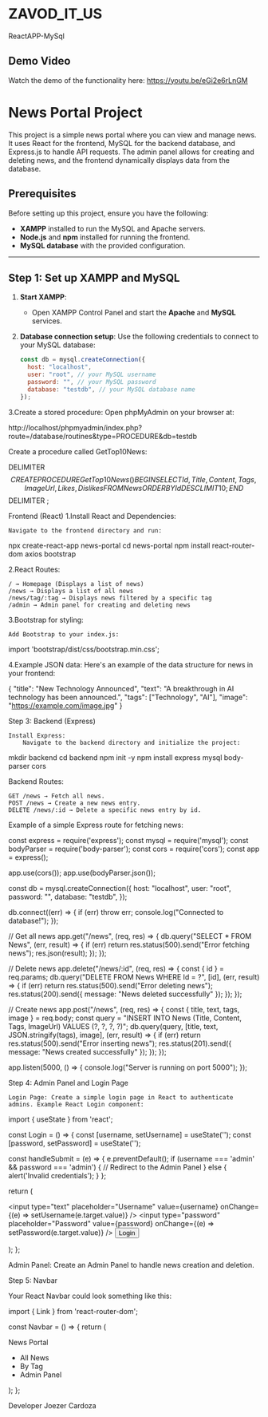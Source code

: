 # ZAVOD_IT_US
ReactAPP-MySql

## Demo Video

Watch the demo of the functionality here: https://youtu.be/eGi2e6rLnGM

# News Portal Project

This project is a simple news portal where you can view and manage news. It uses React for the frontend, MySQL for the backend database, and Express.js to handle API requests. The admin panel allows for creating and deleting news, and the frontend dynamically displays data from the database.

## Prerequisites

Before setting up this project, ensure you have the following:

- **XAMPP** installed to run the MySQL and Apache servers.
- **Node.js** and **npm** installed for running the frontend.
- **MySQL database** with the provided configuration.

---

## Step 1: Set up XAMPP and MySQL

1. **Start XAMPP**:
   - Open XAMPP Control Panel and start the **Apache** and **MySQL** services.

2. **Database connection setup**:
   Use the following credentials to connect to your MySQL database:
   ```js
   const db = mysql.createConnection({
     host: "localhost",
     user: "root", // your MySQL username
     password: "", // your MySQL password
     database: "testdb", // your MySQL database name
   });
3.Create a stored procedure: Open phpMyAdmin on your browser at:

http://localhost/phpmyadmin/index.php?route=/database/routines&type=PROCEDURE&db=testdb


Create a procedure called GetTop10News:

DELIMITER $$
CREATE PROCEDURE GetTop10News()
BEGIN
    SELECT 
        Id,
        Title, 
        Content, 
        Tags, 
        ImageUrl, 
        Likes, 
        Dislikes 
    FROM News
    ORDER BY Id DESC
    LIMIT 10;
END$$
DELIMITER ;


Frontend (React)
1.Install React and Dependencies:

    Navigate to the frontend directory and run:

npx create-react-app news-portal
cd news-portal
npm install react-router-dom axios bootstrap

2.React Routes:

    / → Homepage (Displays a list of news)
    /news → Displays a list of all news
    /news/tag/:tag → Displays news filtered by a specific tag
    /admin → Admin panel for creating and deleting news


3.Bootstrap for styling:

    Add Bootstrap to your index.js:

import 'bootstrap/dist/css/bootstrap.min.css';

4.Example JSON data: Here's an example of the data structure for news in your frontend:

{
  "title": "New Technology Announced",
  "text": "A breakthrough in AI technology has been announced.",
  "tags": ["Technology", "AI"],
  "image": "https://example.com/image.jpg"
}


Step 3: Backend (Express)

    Install Express:
        Navigate to the backend directory and initialize the project:

mkdir backend
cd backend
npm init -y
npm install express mysql body-parser cors

Backend Routes:

    GET /news → Fetch all news.
    POST /news → Create a new news entry.
    DELETE /news/:id → Delete a specific news entry by id.

Example of a simple Express route for fetching news:

const express = require('express');
const mysql = require('mysql');
const bodyParser = require('body-parser');
const cors = require('cors');
const app = express();

app.use(cors());
app.use(bodyParser.json());

const db = mysql.createConnection({
  host: "localhost",
  user: "root",
  password: "",
  database: "testdb",
});

db.connect((err) => {
  if (err) throw err;
  console.log("Connected to database!");
});

// Get all news
app.get("/news", (req, res) => {
  db.query("SELECT * FROM News", (err, result) => {
    if (err) return res.status(500).send("Error fetching news");
    res.json(result);
  });
});

// Delete news
app.delete("/news/:id", (req, res) => {
  const { id } = req.params;
  db.query("DELETE FROM News WHERE Id = ?", [id], (err, result) => {
    if (err) return res.status(500).send("Error deleting news");
    res.status(200).send({ message: "News deleted successfully" });
  });
});

// Create news
app.post("/news", (req, res) => {
  const { title, text, tags, image } = req.body;
  const query = "INSERT INTO News (Title, Content, Tags, ImageUrl) VALUES (?, ?, ?, ?)";
  db.query(query, [title, text, JSON.stringify(tags), image], (err, result) => {
    if (err) return res.status(500).send("Error inserting news");
    res.status(201).send({ message: "News created successfully" });
  });
});

app.listen(5000, () => {
  console.log("Server is running on port 5000");
});


Step 4: Admin Panel and Login Page

    Login Page: Create a simple login page in React to authenticate admins. Example React Login component:

import { useState } from 'react';

const Login = () => {
  const [username, setUsername] = useState('');
  const [password, setPassword] = useState('');

  const handleSubmit = (e) => {
    e.preventDefault();
    if (username === 'admin' && password === 'admin') {
      // Redirect to the Admin Panel
    } else {
      alert('Invalid credentials');
    }
  };

  return (
    <form onSubmit={handleSubmit}>
      <input 
        type="text" 
        placeholder="Username" 
        value={username} 
        onChange={(e) => setUsername(e.target.value)} 
      />
      <input 
        type="password" 
        placeholder="Password" 
        value={password} 
        onChange={(e) => setPassword(e.target.value)} 
      />
      <button type="submit">Login</button>
    </form>
  );
};

Admin Panel: Create an Admin Panel to handle news creation and deletion.



Step 5: Navbar

Your React Navbar could look something like this:

import { Link } from 'react-router-dom';

const Navbar = () => {
  return (
    <nav className="navbar navbar-expand-lg navbar-dark bg-dark">
      <Link className="navbar-brand" to="/">News Portal</Link>
      <div className="collapse navbar-collapse">
        <ul className="navbar-nav ml-auto">
          <li className="nav-item">
            <Link className="nav-link" to="/news">All News</Link>
          </li>
          <li className="nav-item">
            <Link className="nav-link" to="/news/tag/:tag">By Tag</Link>
          </li>
          <li className="nav-item">
            <Link className="nav-link" to="/admin">Admin Panel</Link>
          </li>
        </ul>
      </div>
    </nav>
  );
};


Developer
Joezer Cardoza
